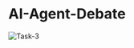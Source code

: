 # AI-Agent-Debate


![Task-3](https://github.com/user-attachments/assets/9bebaa2e-bc52-4ab9-b648-9d5f296d3d01)
